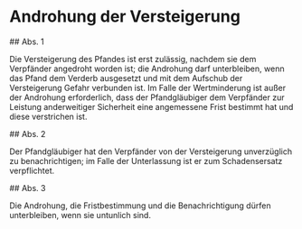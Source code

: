 # Androhung der Versteigerung



\#\# Abs. 1

 Die Versteigerung des Pfandes ist erst zulässig, nachdem sie dem Verpfänder angedroht worden ist; die Androhung darf unterbleiben, wenn das Pfand dem Verderb ausgesetzt und mit dem Aufschub der Versteigerung Gefahr verbunden ist. Im Falle der Wertminderung ist außer der Androhung erforderlich, dass der Pfandgläubiger dem Verpfänder zur Leistung anderweitiger Sicherheit eine angemessene Frist bestimmt hat und diese verstrichen ist.

\#\# Abs. 2

 Der Pfandgläubiger hat den Verpfänder von der Versteigerung unverzüglich zu benachrichtigen; im Falle der Unterlassung ist er zum Schadensersatz verpflichtet.

\#\# Abs. 3

 Die Androhung, die Fristbestimmung und die Benachrichtigung dürfen unterbleiben, wenn sie untunlich sind. 

